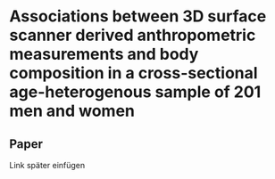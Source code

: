 # Associations between 3D surface scanner derived anthropometric measurements and body composition in a cross-sectional age-heterogenous sample of 201 men and women

## Paper

Link später einfügen

